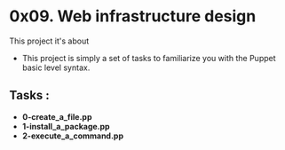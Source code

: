 # 0x09. Web infrastructure design

This project it's about

- This project is simply a set of tasks to familiarize you with the Puppet basic level syntax.

## Tasks :

- **0-create_a_file.pp**
- **1-install_a_package.pp**
- **2-execute_a_command.pp**
